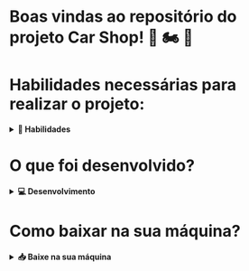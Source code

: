 # Boas vindas ao repositório do projeto Car Shop! 🚗 🏍️ 🏬

# Habilidades necessárias para realizar o projeto:

<details>
  <summary><strong>🤹 Habilidades</strong></summary><br />
  
  - Conhecimento dos pilares da Programação Orientada a Objetos: Herança, Abstração, Encapsulamento e Polimorfismo;

- Utilização de Composição;

- Criação e utilização de Interfaces;

- Implementar classes, instâncias, atributos, métodos e objetos, em TypeScript;

- Conhecimentos de MongoDB, Typescript e POO para criar uma API com CRUD.
</details>

# O que foi desenvolvido?

<details>
  <summary><strong>💻 Desenvolvimento </strong></summary><br />

  Car Shop é um sistema de gerenciamento de uma concessionária de veículos, no formato de uma API com CRUD, utilizando TypeScript e o banco de dados MongoDB.
  
  Com este projeto podemos:
  - Cadastrar motos e carros;
  - Ver todos os veículos;
  - Listar um veículo de acordo com seu ID;
  - Atualizar um veículo de acordo com seu ID;

</details>

# Como baixar na sua máquina? 

<details>
  <summary><strong>📥 Baixe na sua máquina</strong></summary><br />

  1. Clone o repositório:

  - Use o comando:
    - ` git clone git@github.com:marianafernanda/Projeto_Back-end_Car-Shop.git`.
  - Entre na pasta do repositório que você acabou de clonar:
    - `cd Projeto_Back-end_Car-Shop`

  2. Instale as dependências:

  - Use o comando:
    - `npm install`.

  </details>
